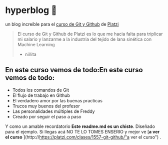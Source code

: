 # hyperblog 💚
un blog increíble para el [curso de Git y Github](http://https://platzi.com/clases/1557-git-github/19977-readmemd-es-una-excelente-practica/ "curso de Git y Github") de [Platzi](http://https://platzi.com/home "Platzi")
>El curso de Git y Github de Platzi es lo que me hacia falta para triplicar mi salario y lanzarme a la industria del tejido de lana sinética con Machine Learning
> - niñita

## En este curso vemos de todo:En este curso vemos de todo:
* Todos los comandos de Git
* El flujo de trabajo en Github
* El verdadero amor por las buenas practicas
* Trucos muy buenos del profesor
* Las personalidades múltiples de Freddy
* Creado por seguir el paso a paso

Y como un amable recordatorio **Este readme.md es un chiste**. Diseñado para el ejemplo. Si llegas acá NO TE LO TOMES ENSERIO y mejor ve [**a ver el curso** ](http://https://platzi.com/clases/1557-git-github/"a ver el curso")
.

